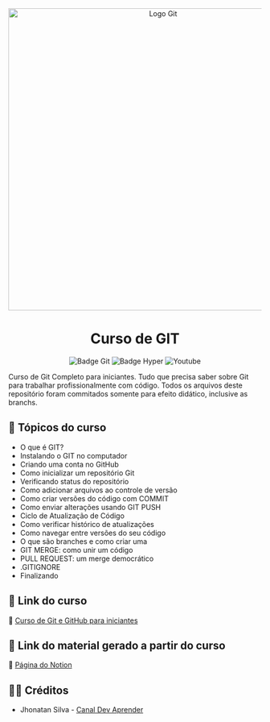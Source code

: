 <div align="center"> <img src="https://git-scm.com/images/logos/1color-orange-lightbg@2x.png" alt="Logo Git" width="600"> 
</div> 

<h1 align="center">Curso de GIT</h1>
<div align="center"> 
  <img src="https://img.shields.io/badge/GIT-E44C30?style=for-the-badge&logo=git&logoColor=white" alt="Badge Git">
  <img src="https://img.shields.io/badge/Hyper-000000?style=for-the-badge&logo=hyper&logoColor=white" alt="Badge Hyper">
  <img src="https://img.shields.io/badge/YouTube-FF0000?style=for-the-badge&logo=youtube&logoColor=white" alt="Youtube">
</div> 

Curso de Git Completo para iniciantes. Tudo que precisa saber sobre Git para trabalhar profissionalmente com código.
Todos os arquivos deste repositório foram commitados somente para efeito didático, inclusive as branchs.

## 🔖 Tópicos do curso

- O que é GIT?
- Instalando o GIT no computador
- Criando uma conta no GitHub
- Como inicializar um repositório Git
- Verificando status do repositório
- Como adicionar arquivos ao controle de versão
- Como criar versões do código com COMMIT
- Como enviar alterações usando GIT PUSH
- Ciclo de Atualização de Código
- Como verificar histórico de atualizações
- Como navegar entre versões do seu código
- O que são branches e como criar uma
- GIT MERGE: como unir um código
- PULL REQUEST: um merge democrático
- .GITIGNORE
- Finalizando

## 🔗 Link do curso
📼 [Curso de Git e GitHub para iniciantes](https://youtu.be/kB5e-gTAl_s)

## 🔗 Link do material gerado a partir do curso
📝 [Página do Notion](https://walterowisk.notion.site/Git-561c593a243049138889c83b00eadb53)

## 👏🏽 Créditos
- Jhonatan Silva - [Canal Dev Aprender](https://www.youtube.com/c/DevAprender)
